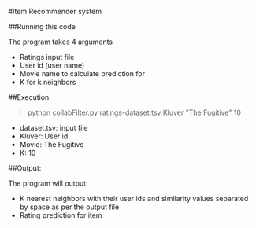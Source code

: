 #Item Recommender system


##Running this code

The program takes 4 arguments
- Ratings input file
- User id (user name)
- Movie name to calculate prediction for
- K for k neighbors

##Execution 


> python collabFilter.py ratings-dataset.tsv Kluver "The Fugitive" 10

- dataset.tsv: input file
- Kluver: User id
- Movie: The Fugitive
- K: 10

##Output:

The program will output:
- K nearest neighbors with their user ids and similarity values separated by space as per the output file
- Rating prediction for item
